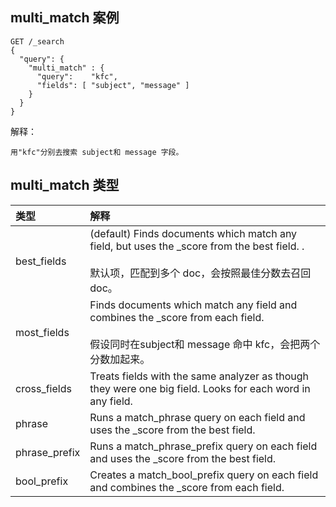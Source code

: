 
## multi_match 案例
```text
GET /_search
{
  "query": {
    "multi_match" : {
      "query":    "kfc", 
      "fields": [ "subject", "message" ] 
    }
  }
}
```
解释：
```text
用"kfc"分别去搜索 subject和 message 字段。
```

## multi_match 类型
| 类型            | 解释                                                                                                                                              |
|:--------------|:------------------------------------------------------------------------------------------------------------------------------------------------|
| best_fields   | (default) Finds documents which match any field, but uses the _score from the best field. .<br><br>默认项，匹配到多个 doc，会按照最佳分数去召回 doc。                |
| most_fields   | Finds documents which match any field and combines the _score from each field.  <br><br>假设同时在subject和 message 命中 kfc，会把两个分数加起来。 |
| cross_fields  | Treats fields with the same analyzer as though they were one big field. Looks for each word in any field.                    |
| phrase        | Runs a match_phrase query on each field and uses the _score from the best field.                              |
| phrase_prefix | Runs a match_phrase_prefix query on each field and uses the _score from the best field.   |
| bool_prefix   | Creates a match_bool_prefix query on each field and combines the _score from each field.                        |